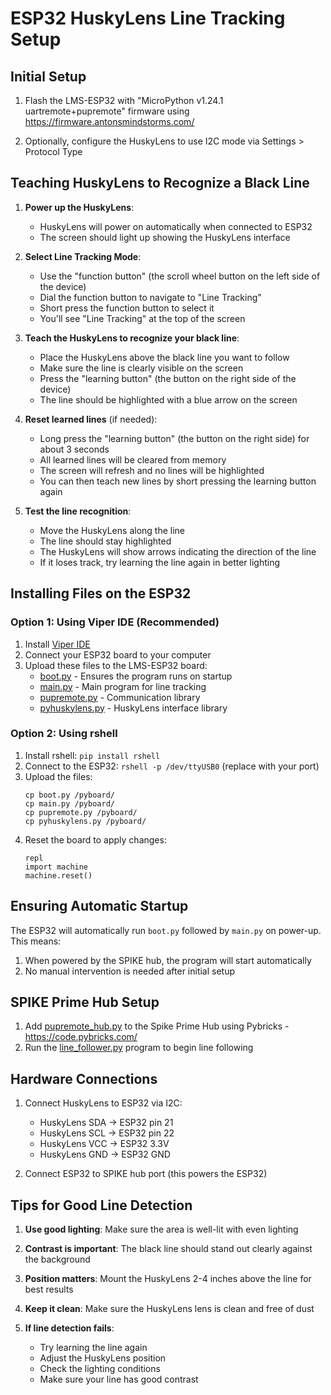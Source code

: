 # ESP32 HuskyLens Line Tracking Setup

## Initial Setup

1. Flash the LMS-ESP32 with "MicroPython v1.24.1 uartremote+pupremote" firmware using
   https://firmware.antonsmindstorms.com/

2. Optionally, configure the HuskyLens to use I2C mode via Settings > Protocol Type

## Teaching HuskyLens to Recognize a Black Line

1. **Power up the HuskyLens**:
   * HuskyLens will power on automatically when connected to ESP32 
   * The screen should light up showing the HuskyLens interface

2. **Select Line Tracking Mode**:
   * Use the "function button" (the scroll wheel button on the left side of the device)
   * Dial the function button to navigate to "Line Tracking"
   * Short press the function button to select it
   * You'll see "Line Tracking" at the top of the screen

3. **Teach the HuskyLens to recognize your black line**:
   * Place the HuskyLens above the black line you want to follow
   * Make sure the line is clearly visible on the screen
   * Press the "learning button" (the button on the right side of the device)
   * The line should be highlighted with a blue arrow on the screen

4. **Reset learned lines** (if needed):
   * Long press the "learning button" (the button on the right side) for about 3 seconds
   * All learned lines will be cleared from memory
   * The screen will refresh and no lines will be highlighted
   * You can then teach new lines by short pressing the learning button again

5. **Test the line recognition**:
   * Move the HuskyLens along the line
   * The line should stay highlighted
   * The HuskyLens will show arrows indicating the direction of the line
   * If it loses track, try learning the line again in better lighting

## Installing Files on the ESP32

### Option 1: Using Viper IDE (Recommended)

1. Install [Viper IDE](https://viper-ide.org/)
2. Connect your ESP32 board to your computer
3. Upload these files to the LMS-ESP32 board:
   * [boot.py](./boot.py) - Ensures the program runs on startup
   * [main.py](./main.py) - Main program for line tracking
   * [pupremote.py](./pupremote.py) - Communication library
   * [pyhuskylens.py](./pyhuskylens.py) - HuskyLens interface library

### Option 2: Using rshell

1. Install rshell: `pip install rshell`
2. Connect to the ESP32: `rshell -p /dev/ttyUSB0` (replace with your port)
3. Upload the files:
   ```
   cp boot.py /pyboard/
   cp main.py /pyboard/
   cp pupremote.py /pyboard/
   cp pyhuskylens.py /pyboard/
   ```
4. Reset the board to apply changes:
   ```
   repl
   import machine
   machine.reset()
   ```

## Ensuring Automatic Startup

The ESP32 will automatically run `boot.py` followed by `main.py` on power-up. This means:
1. When powered by the SPIKE hub, the program will start automatically
2. No manual intervention is needed after initial setup

## SPIKE Prime Hub Setup

1. Add [pupremote_hub.py](../pupremote_hub.py) to the Spike Prime Hub using Pybricks - https://code.pybricks.com/
2. Run the [line_follower.py](../line_follower.py) program to begin line following

## Hardware Connections

1. Connect HuskyLens to ESP32 via I2C:
   * HuskyLens SDA → ESP32 pin 21
   * HuskyLens SCL → ESP32 pin 22
   * HuskyLens VCC → ESP32 3.3V
   * HuskyLens GND → ESP32 GND

2. Connect ESP32 to SPIKE hub port (this powers the ESP32)

## Tips for Good Line Detection

1. **Use good lighting**: Make sure the area is well-lit with even lighting
   
2. **Contrast is important**: The black line should stand out clearly against the background
   
3. **Position matters**: Mount the HuskyLens 2-4 inches above the line for best results
   
4. **Keep it clean**: Make sure the HuskyLens lens is clean and free of dust
   
5. **If line detection fails**:
   * Try learning the line again
   * Adjust the HuskyLens position
   * Check the lighting conditions
   * Make sure your line has good contrast